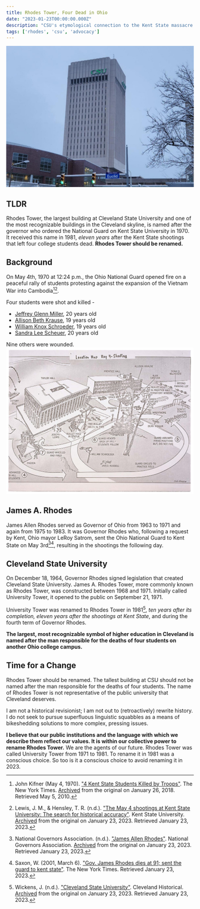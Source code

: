 ```yaml
---
title: Rhodes Tower, Four Dead in Ohio
date: "2023-01-23T00:00:00.000Z"
description: "CSU's etymological connection to the Kent State massacre."
tags: ['rhodes', 'csu', 'advocacy']
---
```

![Governor Rhodes Tower, Winter 2023](rhodes-tower.jpg)
## TLDR

Rhodes Tower, the largest building at Cleveland State University and one of the most recognizable buildings in the Cleveland skyline,
is named after the governor who ordered the National Guard on Kent State University in 1970.
It received this name in 1981, *eleven years* after the Kent State shootings that left four college students dead.
**Rhodes Tower should be renamed.**

## Background

On May 4th, 1970 at 12:24 p.m., the Ohio National Guard opened fire on a peaceful rally of students protesting against the expansion of the Vietnam War into Cambodia[^1][^2].

Four students were shot and killed -
- [Jeffrey Glenn Miller](https://en.wikipedia.org/wiki/Jeffrey_Miller_(shooting_victim)), 20 years old
- [Allison Beth Krause](https://en.wikipedia.org/wiki/Allison_Krause), 19 years old
- [William Knox Schroeder](https://en.wikipedia.org/wiki/William_Knox_Schroeder), 19 years old
- [Sandra Lee Scheuer](https://en.wikipedia.org/wiki/Sandra_Lee_Scheuer), 20 years old

Nine others were wounded.
![Map of the Kent State shootings](kent-state-map.jpg "Map of the Kent State shootings")

## James A. Rhodes

James Allen Rhodes served as Governor of Ohio from 1963 to 1971 and again from 1975 to 1983. It was Governor Rhodes who, following a request by Kent, Ohio mayor LeRoy Satrom, sent the Ohio National Guard to Kent State on May 3rd[^3][^4], resulting in the shootings the following day.

## Cleveland State University

On December 18, 1964, Governor Rhodes signed legislation that created Cleveland State University. James A. Rhodes Tower, more commonly known as Rhodes Tower, was constructed between 1968 and 1971. Initially called University Tower, it opened to the public on September 21, 1971.

University Tower was renamed to Rhodes Tower in 1981[^5], *ten years after its completion, eleven years after the shootings at Kent State*, and during the fourth term of Governor Rhodes.

**The largest, most recognizable symbol of higher education in Cleveland is named after the man responsible for the deaths of four students on another Ohio college campus.**

## Time for a Change

Rhodes Tower should be renamed. The tallest building at CSU should not be named after the man responsible for the deaths of four students. The name of Rhodes Tower is not representative of the public university that Cleveland deserves.

I am not a historical revisionist; I am not out to (retroactively) rewrite history. I do not seek to pursue superfluous linguistic squabbles as a means of bikeshedding solutions to more complex, pressing issues.

**I believe that our public institutions and the language with which we describe them reflect our values. It is within our collective power to rename Rhodes Tower.** We are the agents of our future. Rhodes Tower was called University Tower from 1971 to 1981. To rename it in 1981 was a conscious choice. So too is it a conscious choice to avoid renaming it in 2023.

[^1]: John Kifner (May 4, 1970). ["4 Kent State Students Killed by Troops"](https://www.nytimes.com/learning/general/onthisday/big/0504.html). The New York Times. [Archived](https://web.archive.org/web/20180126102558/http://www.nytimes.com/learning/general/onthisday/big/0504.html) from the original on January 26, 2018. Retrieved May 5, 2010. 
[^2]: Lewis, J. M., &amp; Hensley, T. R. (n.d.). ["The May 4 shootings at Kent State University: The search for historical accuracy"](https://www.kent.edu/may-4-historical-accuracy). Kent State University. [Archived](https://web.archive.org/web/20230123152839/https://www.kent.edu/may-4-historical-accuracy) from the original on January 23, 2023. Retrieved January 23, 2023. 
[^3]: National Governors Association. (n.d.). ["James Allen Rhodes"](https://www.nga.org/governor/james-allen-rhodes/). National Governors Association. [Archived](https://web.archive.org/web/20230123152705/https://www.nga.org/governor/james-allen-rhodes/) from the original on January 23, 2023. Retrieved January 23, 2023.
[^4]: Saxon, W. (2001, March 6). ["Gov. James Rhodes dies at 91; sent the guard to kent state"](https://www.nytimes.com/2001/03/06/us/gov-james-rhodes-dies-at-91-sent-the-guard-to-kent-state.html). The New York Times. Retrieved January 23, 2023.
[^5]: Wickens, J. (n.d.). ["Cleveland State University"](https://clevelandhistorical.org/items/show/77). Cleveland Historical. [Archived](https://web.archive.org/web/20230123152503/https://clevelandhistorical.org/items/show/77) from the original on January 23, 2023. Retrieved January 23, 2023.


